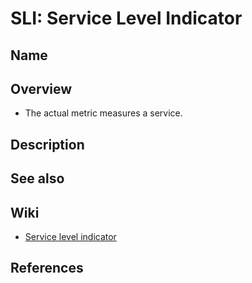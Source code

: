 # SLI: Service Level Indicator

## Name

## Overview
- The actual metric measures a service.

## Description

## See also

## Wiki
- [Service level indicator](https://en.wikipedia.org/wiki/Service_level_indicator)

## References
